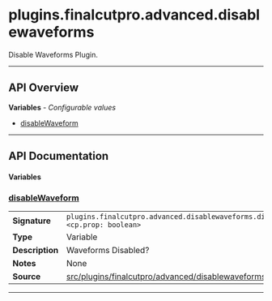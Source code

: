 # plugins.finalcutpro.advanced.disablewaveforms

Disable Waveforms Plugin.

---

## API Overview
**Variables** - _Configurable values_
 * [disableWaveform](#disablewaveform)


---

## API Documentation

#### Variables


### [disableWaveform](#disablewaveform)

|                                             |                                                                                     |
| --------------------------------------------|-------------------------------------------------------------------------------------|
| **Signature**                               | `plugins.finalcutpro.advanced.disablewaveforms.disableWaveform <cp.prop: boolean>`                                                                    |
| **Type**                                    | Variable                                                                     |
| **Description**                             | Waveforms Disabled?                                                                     |
| **Notes**                                   | None |
| **Source**                                  | [src/plugins/finalcutpro/advanced/disablewaveforms.lua line 13](https://github.com/CommandPost/CommandPost/blob/develop/src/plugins/finalcutpro/advanced/disablewaveforms.lua#L13) |

---

